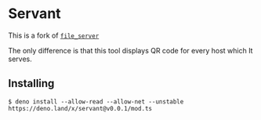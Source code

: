 # Servant

This is a fork of [`file_server`](https://github.com/denoland/deno_std/blob/main/http/file_server.ts)

The only difference is that this tool displays QR code for every host which It serves.

## Installing
```shell
$ deno install --allow-read --allow-net --unstable https://deno.land/x/servant@v0.0.1/mod.ts
```
